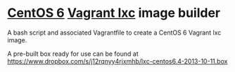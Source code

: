 # [CentOS 6](http://www.centos.org/) [Vagrant lxc](https://github.com/fgrehm/vagrant-lxc) image builder

A bash script and associated Vagrantfile to create a CentOS 6 Vagrant 
lxc image.

A pre-built box ready for use can be found at
https://www.dropbox.com/s/j12rqnyy4rjxmhb/lxc-centos6.4-2013-10-11.box
